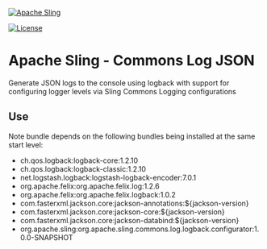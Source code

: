 [![Apache Sling](https://sling.apache.org/res/logos/sling.png)](https://sling.apache.org)

[![License](https://img.shields.io/badge/License-Apache%202.0-blue.svg)](https://www.apache.org/licenses/LICENSE-2.0)


# Apache Sling - Commons Log JSON

Generate JSON logs to the console using logback with support for configuring logger levels via Sling Commons Logging configurations

## Use

Note bundle depends on the following bundles being installed at the same start level:

 -  ch.qos.logback:logback-core:1.2.10
 -  ch.qos.logback:logback-classic:1.2.10
 -  net.logstash.logback:logstash-logback-encoder:7.0.1
 -  org.apache.felix:org.apache.felix.log:1.2.6
 -  org.apache.felix:org.apache.felix.logback:1.0.2
 -  com.fasterxml.jackson.core:jackson-annotations:${jackson-version}
 -  com.fasterxml.jackson.core:jackson-core:${jackson-version}
 -  com.fasterxml.jackson.core:jackson-databind:${jackson-version}
 -  org.apache.sling:org.apache.sling.commons.log.logback.configurator:1.0.0-SNAPSHOT
